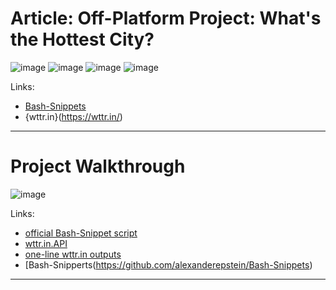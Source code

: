 # Article: Off-Platform Project: What's the Hottest City?

![image](https://github.com/NwCoder21/Linux-Sandbox/assets/107522496/611625d2-e050-4394-a82f-2f25a095ede2)
![image](https://github.com/NwCoder21/Linux-Sandbox/assets/107522496/31002b15-72fb-4ef3-a9a1-f5f09080c051)
![image](https://github.com/NwCoder21/Linux-Sandbox/assets/107522496/d612eff5-f12c-474c-b697-8b23b51c92a9)
![image](https://github.com/NwCoder21/Linux-Sandbox/assets/107522496/2cfaf60e-58a2-43e6-89c5-9fd61269d0ec)

Links: 

* [Bash-Snippets](https://github.com/alexanderepstein/Bash-Snippets)
* {wttr.in}(https://wttr.in/)

---

# Project Walkthrough

![image](https://github.com/NwCoder21/Linux-Sandbox/assets/107522496/2e395821-ea33-42d2-b488-447030a5fb93)

Links: 

* [official Bash-Snippet script](https://github.com/alexanderepstein/Bash-Snippets/blob/master/weather/weather)
* [wttr.in.API](https://wttr.in/)
* [one-line wttr.in outputs](https://github.com/chubin/wttr.in#one-line-output)
* [Bash-Snipperts(https://github.com/alexanderepstein/Bash-Snippets)

---

